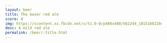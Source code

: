 ```yaml
---
layout: beer
title: The boxer red ale
score: 8
img: https://scontent.xx.fbcdn.net/v/t1.0-0/p480x480/562244_10151602284348745_1238517334_n.jpg?oh=605c805350d12fbda20754a3d17b69b4&oe=588A8CE3
desc: A mild red ale
permalink: /beer/:title.html
---
```

